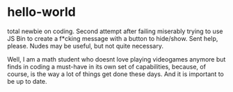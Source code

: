 # hello-world
total newbie on coding. Second attempt after failing miserably trying to use JS Bin to create a f*cking message with a button to hide/show. Sent help, please. Nudes may be useful, but not quite necessary.

Well, I am a math student who doesnt love playing videogames anymore but finds in coding a must-have in its own set of capabilities, because, of course, is the way a lot of things get done these days. And it is important to be up to date.
